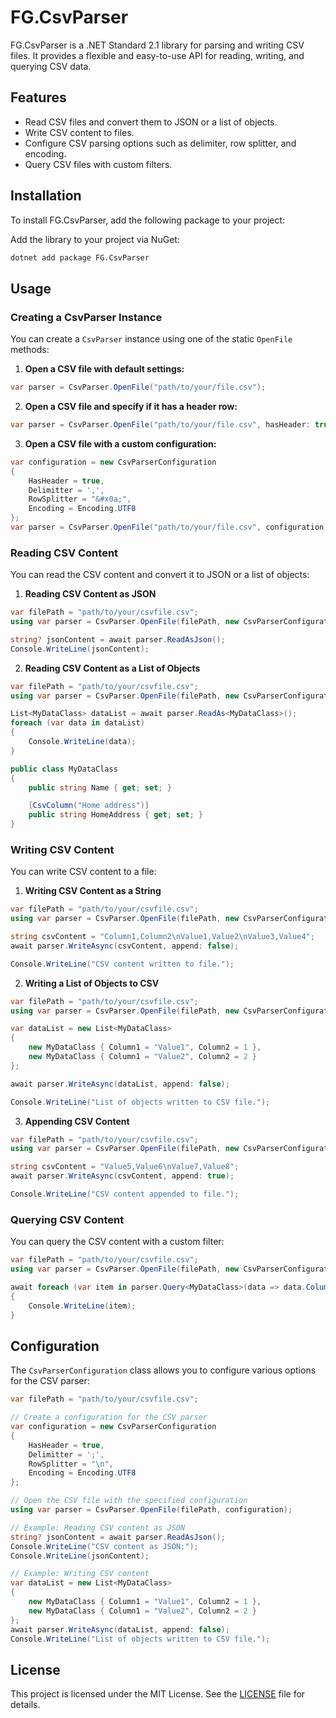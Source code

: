 # FG.CsvParser

FG.CsvParser is a .NET Standard 2.1 library for parsing and writing CSV files. It provides a flexible and easy-to-use API for reading, writing, and querying CSV data.

## Features

- Read CSV files and convert them to JSON or a list of objects.
- Write CSV content to files.
- Configure CSV parsing options such as delimiter, row splitter, and encoding.
- Query CSV files with custom filters.

## Installation

To install FG.CsvParser, add the following package to your project:

Add the library to your project via NuGet:
   ```bash
   dotnet add package FG.CsvParser
   ```

## Usage

### Creating a CsvParser Instance

You can create a `CsvParser` instance using one of the static `OpenFile` methods:
1. **Open a CSV file with default settings:**
```c#
var parser = CsvParser.OpenFile("path/to/your/file.csv");
```
2. **Open a CSV file and specify if it has a header row:**
```c#
var parser = CsvParser.OpenFile("path/to/your/file.csv", hasHeader: true);
```
3. **Open a CSV file with a custom configuration:**
```c#
var configuration = new CsvParserConfiguration
{
    HasHeader = true,
    Delimitter = ',',
    RowSplitter = "&#x0a;",
    Encoding = Encoding.UTF8
};
var parser = CsvParser.OpenFile("path/to/your/file.csv", configuration);
```

### Reading CSV Content

You can read the CSV content and convert it to JSON or a list of objects:

1. **Reading CSV Content as JSON**
```c#
var filePath = "path/to/your/csvfile.csv";
using var parser = CsvParser.OpenFile(filePath, new CsvParserConfiguration { HasHeader = true, Delimitter = ',', RowSplitter = "\r\n", Encoding = Encoding.UTF8 });

string? jsonContent = await parser.ReadAsJson();
Console.WriteLine(jsonContent);
```
2. **Reading CSV Content as a List of Objects**
```c#
var filePath = "path/to/your/csvfile.csv";
using var parser = CsvParser.OpenFile(filePath, new CsvParserConfiguration { HasHeader = true, Delimitter = ',', RowSplitter = "\r\n", Encoding = Encoding.UTF8 });

List<MyDataClass> dataList = await parser.ReadAs<MyDataClass>();
foreach (var data in dataList)
{
    Console.WriteLine(data);
}

public class MyDataClass
{
    public string Name { get; set; }

    [CsvColumn("Home address")]
    public string HomeAddress { get; set; }
}
```
### Writing CSV Content

You can write CSV content to a file:
1. **Writing CSV Content as a String**
```c#
var filePath = "path/to/your/csvfile.csv";
using var parser = CsvParser.OpenFile(filePath, new CsvParserConfiguration { HasHeader = true, Delimitter = ',', RowSplitter = "\r\n", Encoding = Encoding.UTF8 });

string csvContent = "Column1,Column2\nValue1,Value2\nValue3,Value4";
await parser.WriteAsync(csvContent, append: false);

Console.WriteLine("CSV content written to file.");
```
2. **Writing a List of Objects to CSV**
```c#
var filePath = "path/to/your/csvfile.csv";
using var parser = CsvParser.OpenFile(filePath, new CsvParserConfiguration { HasHeader = true, Delimitter = ',', RowSplitter = "\r\n", Encoding = Encoding.UTF8 });

var dataList = new List<MyDataClass>
{
    new MyDataClass { Column1 = "Value1", Column2 = 1 },
    new MyDataClass { Column1 = "Value2", Column2 = 2 }
};

await parser.WriteAsync(dataList, append: false);

Console.WriteLine("List of objects written to CSV file.");
```
3. **Appending CSV Content**
```c#
var filePath = "path/to/your/csvfile.csv";
using var parser = CsvParser.OpenFile(filePath, new CsvParserConfiguration { HasHeader = true, Delimitter = ',', RowSplitter = "\r\n", Encoding = Encoding.UTF8 });

string csvContent = "Value5,Value6\nValue7,Value8";
await parser.WriteAsync(csvContent, append: true);

Console.WriteLine("CSV content appended to file.");
```
### Querying CSV Content

You can query the CSV content with a custom filter:
```c#
var filePath = "path/to/your/csvfile.csv";
using var parser = CsvParser.OpenFile(filePath, new CsvParserConfiguration { HasHeader = true, Delimitter = ',', RowSplitter = "\r\n", Encoding = Encoding.UTF8 });

await foreach (var item in parser.Query<MyDataClass>(data => data.Column2 > 100))
{
    Console.WriteLine(item);
}
```
## Configuration

The `CsvParserConfiguration` class allows you to configure various options for the CSV parser:
```c#
var filePath = "path/to/your/csvfile.csv";

// Create a configuration for the CSV parser
var configuration = new CsvParserConfiguration
{
    HasHeader = true,
    Delimitter = ';',
    RowSplitter = "\n",
    Encoding = Encoding.UTF8
};

// Open the CSV file with the specified configuration
using var parser = CsvParser.OpenFile(filePath, configuration);

// Example: Reading CSV content as JSON
string? jsonContent = await parser.ReadAsJson();
Console.WriteLine("CSV content as JSON:");
Console.WriteLine(jsonContent);

// Example: Writing CSV content
var dataList = new List<MyDataClass>
{
    new MyDataClass { Column1 = "Value1", Column2 = 1 },
    new MyDataClass { Column1 = "Value2", Column2 = 2 }
};
await parser.WriteAsync(dataList, append: false);
Console.WriteLine("List of objects written to CSV file.");
```
## License

This project is licensed under the MIT License. See the [LICENSE](https://opensource.org/license/mit) file for details.
